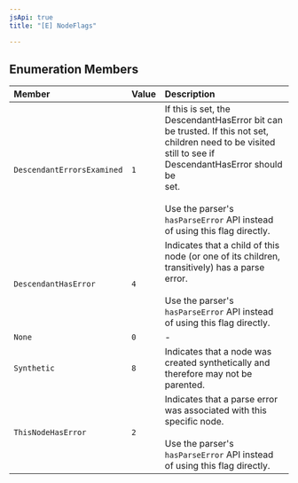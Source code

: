 ```yaml
---
jsApi: true
title: "[E] NodeFlags"

---
```

## Enumeration Members

| Member | Value | Description |
| :------ | :------ | :------ |
| `DescendantErrorsExamined` | ``1`` | If this is set, the DescendantHasError bit can be trusted. If this not set,<br />children need to be visited still to see if DescendantHasError should be<br />set.<br /><br />Use the parser's `hasParseError` API instead of using this flag directly. |
| `DescendantHasError` | ``4`` | Indicates that a child of this node (or one of its children,<br />transitively) has a parse error.<br /><br />Use the parser's `hasParseError` API instead of using this flag directly. |
| `None` | ``0`` | - |
| `Synthetic` | ``8`` | Indicates that a node was created synthetically and therefore may not be parented. |
| `ThisNodeHasError` | ``2`` | Indicates that a parse error was associated with this specific node.<br /><br />Use the parser's `hasParseError` API instead of using this flag directly. |
